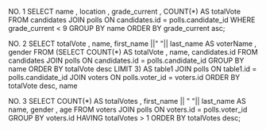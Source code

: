 NO. 1 
SELECT name , location , grade_current , COUNT(*) AS totalVote 
FROM candidates 
JOIN polls ON candidates.id = polls.candidate_id 
WHERE grade_current < 9
GROUP BY name
ORDER BY grade_current asc;

NO. 2
SELECT totalVote , name, first_name ||" "|| last_name AS voterName , gender 
FROM
(SELECT COUNT(*) AS totalVote , name, candidates.id 
FROM candidates 
JOIN polls ON candidates.id = polls.candidate_id 
GROUP BY name
ORDER BY totalVote desc
LIMIT 3) AS table1 
JOIN polls ON table1.id = polls.candidate_id
JOIN voters ON polls.voter_id = voters.id
ORDER BY totalVote desc, name 




NO. 3 
SELECT COUNT(*) AS totalVotes , first_name || " "|| last_name AS name, gender , age
FROM voters
JOIN polls ON voters.id = polls.voter_id 
GROUP BY voters.id
HAVING totalVotes > 1
ORDER BY totalVotes desc;
